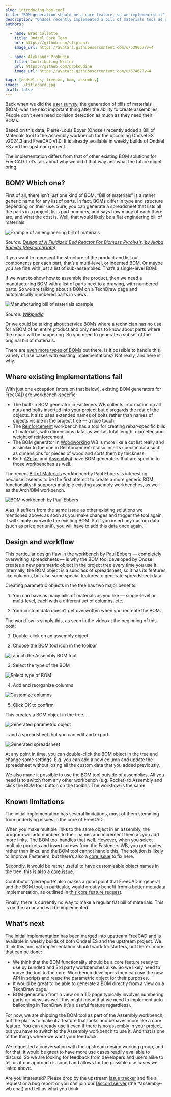 ```yaml
---
slug: introducing-bom-tool
title: "BOM generation should be a core feature, so we implemented it"
description: "Ondsel recently implemented a bill of materials tool as part of the integrated assembly workbench."
authors:

  - name: Brad Collette
    title: Ondsel Core Team
    url: https://github.com/sliptonic
    image_url: https://avatars.githubusercontent.com/u/538057?v=4

  - name: Aleksandr Prokudin
    title: Contributing Writer
    url: https://github.com/prokoudine
    image_url: https://avatars.githubusercontent.com/u/57467?v=4

tags: [ondsel es, freecad, bom, assembly]
image: ./titlecard.jpg
draft: false
---
```


Back when we did the [user survey](https://ondsel.com/blog/freecad-user-survey-results-part-1/), the generation of bills of materials (BOM) was the next important thing after the ability to create assemblies. People don’t even need collision detection as much as they need their BOMs.

Based on this data, Pierre-Louis Boyer (Ondsel) recently added a Bill of Materials tool to the Assembly workbench for the upcoming Ondsel ES v2024.3 and FreeCAD v1.0. It is already available in weekly builds of Ondsel ES and the upstream project. 

<!-- truncate -->

<Youtube v="K0Ggtt2eTjQ" />

The implementation differs from that of other existing BOM solutions for FreeCAD. Let’s talk about why we did it that way and what the future might bring.

## BOM? Which one?

First of all, there isn’t just one kind of BOM. “Bill of materials” is a rather generic name for any list of parts. In fact, BOMs differ in type and structure depending on their use. Sure, you can generate a spreadsheet that lists all the parts in a project, lists part numbers, and says how many of each there are, and what the cost is. Well, that would likely be a flat engineering bill of materials: 

![Example of an engineering bill of materials](engineering-bom-example.webp) 

_Source: [Design of A Fluidized Bed Reactor For Biomass Pyrolysis, by Alaba Bamido (ResearchGate)](https://www.researchgate.net/publication/330335978_Design_of_A_Fluidized_Bed_Reactor_For_Biomass_Pyrolysis)_

If you want to represent the structure of the product and list out components per each part, that’s a multi-level, or indented BOM. Or maybe you are fine with just a list of sub-assemblies. That’s a single-level BOM.

If we want to show how to assemble the product, then we need a manufacturing BOM with a list of parts next to a drawing, with numbered parts. So we are talking about a BOM on a TechDraw page and automatically numbered parts in views.

![Manufacturing bill of materials example](manufacturing-bom-example.webp)

_Source: [Wikipedia](https://en.wikipedia.org/wiki/Bill_of_materials)_

Or we could be talking about service BOMs where a technician has no use for a BOM of an entire product and only needs to know about parts where the repair will be happening. So you need to generate a subset of the original bill of materials.

There are [even more types of BOMs](https://www.optiproerp.com/blog/10-types-boms-explained/) out there. Is it possible to handle this variety of use cases with existing implementations? Not really, and here is why.

## Where existing implementations fail

With just one exception (more on that below), existing BOM generators for FreeCAD are workbench-specific:

* The built-in BOM generator in Fasteners WB collects information on all nuts and bolts inserted into your project but disregards the rest of the objects. It also uses extended names of bolts rather than names of objects visible in the project tree — a nice touch.
* The [Reinforcement](https://github.com/amrit3701/FreeCAD-Reinforcement) workbench has a tool for creating rebar-specific bills of materials, with dimensions data, as well as total length, diameter, and weight of reinforcement.
* The BOM generator in [Woodworking](https://github.com/dprojects/Woodworking) WB is more like a cut list really and is similar to the one in Reinforcement: it also inserts specific data such as dimensions for pieces of wood and sorts them by thickness.
* Both [A2plus](https://github.com/kbwbe/A2plus) and [Assembly4](https://github.com/Zolko-123/FreeCAD_Assembly4) have BOM generators that are specific to those workbenches as well.

The recent [Bill of Materials](https://github.com/APEbbers/BillOfMaterials-WB) workbench by Paul Ebbers is interesting because it seems to be the first attempt to create a more generic BOM functionality: it supports multiple existing assembly workbenches, as well as the Arch/BIM workbench.

![BOM workbench by Paul Ebbers](bom-workbench-paul-ebbers.webp)

Alas, it suffers from the same issue as other existing solutions we mentioned above: as soon as you make changes and trigger the tool again, it will simply overwrite the existing BOM. So if you insert any custom data (such as price per unit), you will have to add this data once again.

## Design and workflow

This particular design flaw in the workbench by Paul Ebbers — completely overwriting spreadsheets — is why the BOM tool developed by Ondsel creates a new parametric object in the project tree every time you use it. Internally, the BOM object is a subclass of spreadsheet, so it has its features like columns, but also some special features to generate spreadsheet data.

Creating parametric objects in the tree has two major benefits:

1. You can have as many bills of materials as you like — single-level or multi-level, each with a different set of columns, etc.

2. Your custom data doesn’t get overwritten when you recreate the BOM.

The workflow is simply this, as seen in the video at the beginning of this post:

1. Double-click on an assembly object

2. Choose the BOM tool icon in the toolbar

![Launch the Assembly BOM tool](assembly-bom-toolbar.webp)

3. Select the type of the BOM

![Select type of BOM](assembly-bom-select-type.webp)

4. Add and reorganize columns

![Customize columns](assembly-bom-new-columns.webp)

5. Click OK to confirm

This creates a BOM object in the tree…

![Generated parametric object](assembly-bom-parametric-object.webp)

…and a spreadsheet that you can edit and export.

![Generated spreadsheet](assembly-bom-generated-spreadsheet.webp)

At any point in time, you can double-click the BOM object in the tree and change some settings. E.g. you can add a new column and update the spreadsheet without losing all the custom data that you added previously.

We also made it possible to use the BOM tool outside of assemblies. All you need is to switch from any other workbench (e.g. Rocket) to Assembly and click the BOM tool button on the toolbar. The workflow is the same.

## Known limitations

The initial implementation has several limitations, most of them stemming from underlying issues in the core of FreeCAD.

When you make multiple links to the same object in an assembly, the program will add numbers to their names and increment them as you add more links. The BOM tool handles that well. However, when you select multiple pockets and insert screws from the Fasteners WB, you get copies rather than links, and the BOM tool cannot handle this. The solution is likely to improve Fasteners, but there’s also a [core issue](https://github.com/FreeCAD/FreeCAD/issues/12139) to fix here.

Secondly, it would be rather useful to have customizable object names in the tree, this is also a [core issue](https://github.com/FreeCAD/FreeCAD/issues/12141).

Contributor ‘pierreporte‘ also makes a good point that FreeCAD in general and the BOM tool, in particular, would greatly benefit from a better metadata implementation, as outlined in [this core feature request](https://github.com/FreeCAD/FreeCAD/issues/12136). 

Finally, there is currently no way to make a regular flat bill of materials. This is on the radar and will be implemented.

## What’s next

The initial implementation has been merged into upstream FreeCAD and is available in weekly builds of both Ondsel ES and the upstream project. We think this minimal implementation should work for starters, but there’s more that can be done:

* We think that the BOM functionality should be a core feature ready to use by bundled and 3rd party workbenches alike. So we likely need to move the tool to the core. Workbench developers then can use the new API in scripts and reuse the parametric object for their purposes. 
* It would be great to be able to generate a BOM directly from a view on a TechDraw page. 
* BOM generation from a view on a TD page typically involves numbering parts on views as well, this might mean that we need to implement auto-ballooning in TechDraw (it’s a useful feature regardless).

For now, we are shipping the BOM tool as part of the Assembly workbench, but the plan is to make it a feature that looks and behaves more like a core feature. You can already use it even if there is no assembly in your project, but you have to switch to the Assembly workbench to use it. And that is one of the things where we want your feedback. 

We requested a conversation with the upstream design working group, and for that, it would be great to have more use cases readily available to discuss. So we are looking for feedback from developers and users alike to tell us if our approach is sound and allows for the possible use cases we listed above.

Are you interested? Please drop by the upstream [issue tracker](https://github.com/FreeCAD/FreeCAD/issues) and file a request or a bug report or you can join our [Discord server](https://discord.gg/7jmzezyyfP) (the #assembly-wb chat) and tell us what you think.
